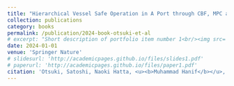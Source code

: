 ```yaml
---
title: "Hierarchical Vessel Safe Operation in A Port through CBF, MPC and RRT-like Spatiotemporal Path Planning"
collection: publications
category: books
permalink: /publication/2024-book-otsuki-et-al
# excerpt: "Short description of portfolio item number 1<br/><img src='/images/500x300.png'>"
date: 2024-01-01
venue: 'Springer Nature'
# slidesurl: 'http://academicpages.github.io/files/slides1.pdf'
# paperurl: 'http://academicpages.github.io/files/paper1.pdf'
citation: 'Otsuki, Satoshi, Naoki Hatta, <u><b>Muhammad Hanif</b></u>, Riku Funada, Kenichi Nakashima, and Takeshi Hatanaka. (2024). <i>"Hierarchical Vessel Safe Operation in a Port through CBF, MPC, and RRT-like Spatiotemporal Path Planning."</i> Nonlinear and Constrained Control - Applications, Synergies, Challenges and Opportunities, E. Garone, I.V. Kolmanovsky, and T.W. Nguyen (eds). Springer Nature, forthcoming.'
---
```


<!-- The contents above will be part of a list of publications, if the user clicks the link for the publication than the contents of section will be rendered as a full page, allowing you to provide more information about the paper for the reader. When publications are displayed as a single page, the contents of the above "citation" field will automatically be included below this section in a smaller font. -->

<!-- Short description of portfolio item number 1<br/><img src='/images/500x300.png'> -->
